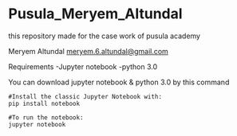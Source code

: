 # Pusula_Meryem_Altundal
this repository made for the case work of pusula academy

Meryem Altundal 
meryem.6.altundal@gmail.com

Requirements
-Jupyter notebook
-python 3.0

You can download jupyter notebook & python 3.0 by this command
```
#Install the classic Jupyter Notebook with:
pip install notebook

#To run the notebook:
jupyter notebook
```
